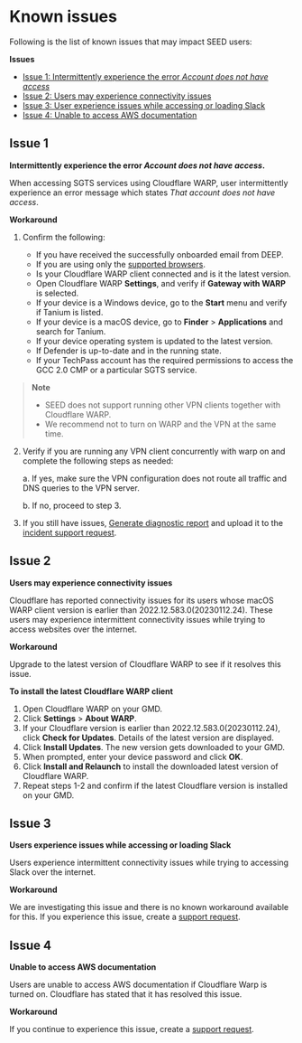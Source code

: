 # Known issues

Following is the list of known issues that may impact SEED users:

**Issues**

- [Issue 1: Intermittently experience the error *Account does not have access*](#issue-1)
- [Issue 2: Users may experience connectivity issues](#issue-2)
- [Issue 3: User experience issues while accessing or loading Slack](#issue-3)
- [Issue 4: Unable to access  AWS documentation](#issue-4)


## Issue 1

**Intermittently experience the error *Account does not have access*.**

When accessing SGTS services using Cloudflare WARP, user intermittently experience an error message which states *That account does not have access*.

**Workaround**

1. Confirm the following:

    - If you have received the successfully onboarded email from DEEP.
    - If you are using only the [supported browsers](additional-resources/best-practices).
    - Is your Cloudflare WARP client connected and is it the latest version. 
    - Open Cloudflare WARP **Settings**, and verify if **Gateway with WARP** is selected.
    - If your device is a Windows device, go to the **Start** menu and verify if Tanium is listed.
    - If your device is a macOS device, go to **Finder** > **Applications** and search for Tanium.
    - If your device operating system is updated to the latest version.
    - If Defender is up-to-date and in the running state.
    - If your TechPass account has the required permissions to access the GCC 2.0 CMP or a particular SGTS service.

> **Note**
>- SEED does not support running other VPN clients together with Cloudflare WARP. 
>- We recommend not to turn on WARP and the VPN at the same time.

2.  Verify if you are running any VPN client concurrently with warp on and complete the following steps as needed:

    a. If yes, make sure the VPN configuration does not route all traffic and DNS queries to the VPN server.

    b. If no, proceed to step 3.

3. If you still have issues, [Generate diagnostic report](https://docs.developer.tech.gov.sg/docs/security-suite-for-engineering-endpoint-devices/#/faqs/how-to-generate-and-upload-diagnostic-files-to-incident-support-request) and upload it to the [incident support request](https://docs.developer.tech.gov.sg/docs/security-suite-for-engineering-endpoint-devices/raise-an-incident-support-request).

## Issue 2

**Users may experience connectivity issues**

Cloudflare has reported connectivity issues for its users whose macOS WARP client version is earlier than 2022.12.583.0(20230112.24). These users may experience intermittent connectivity issues while trying to access websites over the internet. 

**Workaround**

Upgrade to the latest version of Cloudflare WARP to see if it resolves this issue.

**To install the latest Cloudflare WARP client**

1. Open Cloudflare WARP on your GMD.
2. Click **Settings** > **About WARP**.
3. If your Cloudflare version is earlier than 2022.12.583.0(20230112.24), click **Check for Updates**. Details of the latest version are displayed.
3. Click **Install Updates**. The new version gets downloaded to your GMD.
4. When prompted, enter your device password and click **OK**.
5. Click **Install and Relaunch** to install the downloaded latest version of Cloudflare WARP.
6. Repeat steps 1-2 and confirm if the latest Cloudflare version is installed on your GMD.

## Issue 3

**Users experience issues while accessing or loading Slack**

Users experience intermittent connectivity issues while trying to accessing Slack over the internet.

**Workaround**

We are investigating this issue and there is no known workaround available for this. If you experience this issue, create a [support request](https://go.gov.sg/seed-techpass-support).

## Issue 4

**Unable to access  AWS documentation**

Users are unable to access AWS documentation if Cloudflare Warp is turned on. Cloudflare has stated that it has resolved this issue. 

**Workaround**

If you continue to experience this issue, create a [support request](https://go.gov.sg/seed-techpass-support).















